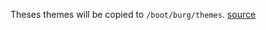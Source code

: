 Theses themes will be copied to `/boot/burg/themes`.
[source](http://www.deviantart.com/browse/all/?section=&global=1&q=burg+theme)